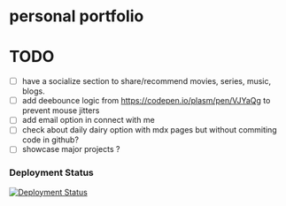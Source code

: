# personal portfolio

# TODO
- [ ] have a socialize section to share/recommend movies, series, music, blogs.
- [ ] add deebounce logic from https://codepen.io/plasm/pen/VJYaQg to prevent mouse jitters
- [ ] add email option in connect with me
- [ ] check about daily dairy option with mdx pages but without commiting code in github?
- [ ] showcase major projects ?

### Deployment Status

  [![Deployment Status](https://api.netlify.com/api/v1/badges/b1750240-5592-420d-91be-5c9caea0e885/deploy-status)](https://app.netlify.com/sites/jenishjain/deploys)